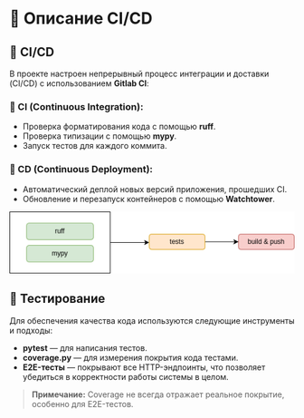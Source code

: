 # 🚢 Описание CI/CD

## 🚀 CI/CD

В проекте настроен непрерывный процесс интеграции и доставки (CI/CD) с использованием **Gitlab CI**:

### 🔹 CI (Continuous Integration):
- Проверка форматирования кода с помощью **ruff**.
- Проверка типизации с помощью **mypy**.
- Запуск тестов для каждого коммита.

### 🔹 CD (Continuous Deployment):
- Автоматический деплой новых версий приложения, прошедших CI.
- Обновление и перезапуск контейнеров с помощью **Watchtower**.

![CI/CD](pipeline.png)


## 🧪 Тестирование

Для обеспечения качества кода используются следующие инструменты и подходы:
- **pytest** — для написания тестов.
- **coverage.py** — для измерения покрытия кода тестами.
- **E2E-тесты** — покрывают все HTTP-эндпоинты, что позволяет убедиться в корректности работы системы в целом.

> **Примечание:** Coverage не всегда отражает реальное покрытие, особенно для E2E-тестов.